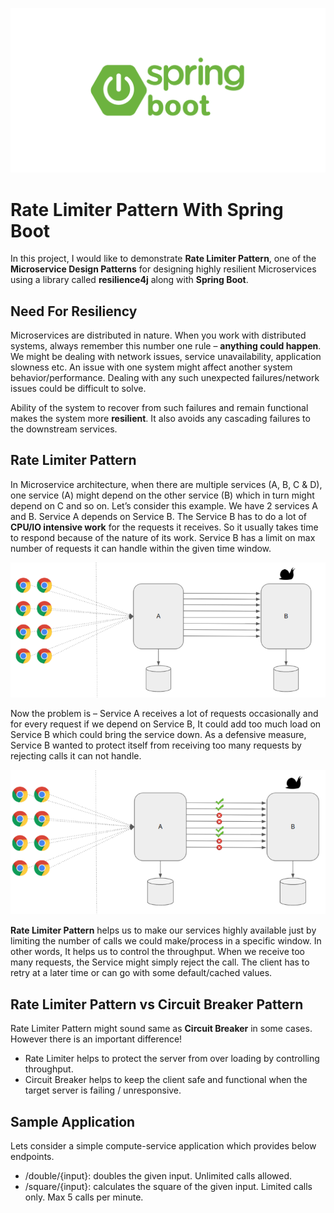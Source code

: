 ![Logo](./docs/imgs/spring-boot.png)

# Rate Limiter Pattern With Spring Boot

In this project, I would like to demonstrate **Rate Limiter Pattern**, one of the **Microservice Design Patterns** for designing highly resilient Microservices using a library called **resilience4j** along with **Spring Boot**.

## Need For Resiliency

Microservices are distributed in nature. When you work with distributed systems, always remember this number one rule – **anything could happen**. We might be dealing with network issues, service unavailability, application slowness etc. An issue with one system might affect another system behavior/performance. Dealing with any such unexpected failures/network issues could be difficult to solve.

Ability of the system to recover from such failures and remain functional makes the system more **resilient**. It also avoids any cascading failures to the downstream services.

## Rate Limiter Pattern

In Microservice architecture, when there are multiple services (A, B, C & D), one service (A) might depend on the other service (B) which in turn might depend on C and so on. Let’s consider this example. We have 2 services A and B.  Service A depends on Service B. The Service B has to do a lot of **CPU/IO intensive work** for the requests it receives. So it usually takes time to respond because of the nature of its work. Service B has a limit on max number of requests it can handle within the given time window.

![ResilienceA](./docs/imgs/resilience-example-a.png)

Now the problem is – Service A receives a lot of requests occasionally and for every request if we depend on Service B, It could add too much load on Service B which could bring the service down. As a defensive measure, Service B wanted to protect itself from receiving too many requests by rejecting calls it can not handle.

![ResilienceA](./docs/imgs/resilience-example-b.png)

**Rate Limiter Pattern** helps us to make our services highly available just by limiting the number of calls we could make/process in a specific window. In other words, It helps us to control the throughput. When we receive too many requests, the Service might simply reject the call. The client has to retry at a later time or can go with some default/cached values.

## Rate Limiter Pattern vs Circuit Breaker Pattern

Rate Limiter Pattern might sound same as **Circuit Breaker** in some cases. However there is an important difference!

- Rate Limiter helps to protect the server from over loading by controlling throughput.
- Circuit Breaker helps to keep the client safe and functional when the target server is failing / unresponsive.

## Sample Application

Lets consider a simple compute-service application which provides below endpoints.

- /double/{input}: doubles the given input. Unlimited calls allowed.
- /square/{input}: calculates the square of the given input. Limited calls only. Max 5 calls per minute.